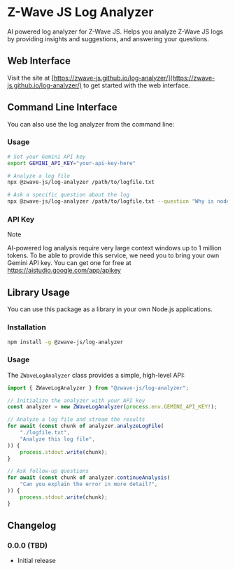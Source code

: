 # Z-Wave JS Log Analyzer

AI powered log analyzer for Z-Wave JS. Helps you analyze Z-Wave JS logs by providing insights and suggestions, and answering your questions.

## Web Interface

Visit the site at [https://zwave-js.github.io/log-analyzer/](https://zwave-js.github.io/log-analyzer/) to get started with the web interface.

## Command Line Interface

You can also use the log analyzer from the command line:

### Usage

```bash
# Set your Gemini API key
export GEMINI_API_KEY="your-api-key-here"

# Analyze a log file
npx @zwave-js/log-analyzer /path/to/logfile.txt

# Ask a specific question about the log
npx @zwave-js/log-analyzer /path/to/logfile.txt --question "Why is node 5 not responding?"
```

### API Key

> [!NOTE]
> AI-powered log analysis require very large context windows up to 1 million tokens. To be able to provide this service, we need you to bring your own Gemini API key. You can get one for free at https://aistudio.google.com/app/apikey

## Library Usage

You can use this package as a library in your own Node.js applications.

### Installation

```bash
npm install -g @zwave-js/log-analyzer
```

### Usage

The `ZWaveLogAnalyzer` class provides a simple, high-level API:

```typescript
import { ZWaveLogAnalyzer } from "@zwave-js/log-analyzer";

// Initialize the analyzer with your API key
const analyzer = new ZWaveLogAnalyzer(process.env.GEMINI_API_KEY!);

// Analyze a log file and stream the results
for await (const chunk of analyzer.analyzeLogFile(
	"./logfile.txt",
	"Analyze this log file",
)) {
	process.stdout.write(chunk);
}

// Ask follow-up questions
for await (const chunk of analyzer.continueAnalysis(
	"Can you explain the error in more detail?",
)) {
	process.stdout.write(chunk);
}
```

## Changelog

### 0.0.0 (TBD)

- Initial release
